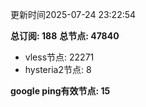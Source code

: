更新时间2025-07-24 23:22:54

**总订阅: 188**
**总节点: 47840**
- vless节点: 22271
- hysteria2节点: 8

**google ping有效节点: 15**
